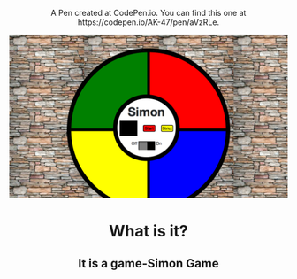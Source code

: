 <p align="center">A Pen created at CodePen.io. You can find this one at https://codepen.io/AK-47/pen/aVzRLe.</p>

<img src="https://github.com/YKalashnikov/simon-game/blob/gh-pages/1312321.aVzRLe.34b382bb-eb00-4445-bc6d-41f94234a514.png"/>
<h1 align="center">What is it?</h1>
<h2 align="center">It is a game-Simon Game</h2>
<p align="center" color="red"><CSS, JavaScript</p> 
 
